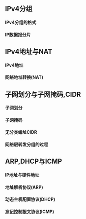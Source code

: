 ## IPv4分组



#### IPv4分组的格式





#### IP数据报分片





## IPv4地址与NAT

#### IPv4地址





#### 网络地址转换(NAT)



## 子网划分与子网掩码,CIDR



#### 子网划分





#### 子网掩码







#### 无分类编址CIDR





#### 网络层转发分组的过程







## ARP,DHCP与ICMP



#### IP地址与硬件地址



#### 地址解析协议(ARP)



#### 动态主机配置协议(DHCP)





#### 忘记控制报文协议(ICMP)









